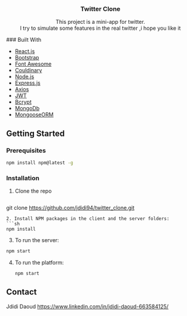  <h3 align="center">Twitter Clone</h3>
  <p align="center">This project is a mini-app for twitter.<br/>
                   I try to simulate some features in the real twitter ,i hope you like it</p>
                   ### Built With

* [React.js](https://vuejs.org/)
* [Bootstrap](https://getbootstrap.com)
* [Font Awesome](https://fontawesome.com/)
* [Couldinary](https://cloudinary.com/)
* [Node.js](https://nodejs.org/)
* [Express.js](https://expressjs.com/)
* [Axios](https://www.axios.com/)
* [JWT](https://jwt.io/)
* [Bcrypt](https://www.npmjs.com/package/bcrypt)
* [MongoDb](https://www.mongodb.com/)
* [MongooseORM](https://mongoosejs.com/)

## Getting Started

### Prerequisites

  ```sh
  npm install npm@latest -g
  ```

  ### Installation

  1. Clone the repo
     ```sh
   git clone https://github.com/jdidi94/twitter_clone.git
   ```
2. Install NPM packages in the client and the server folders:
   ```sh
   npm install
   ```
   3. To run the server:
   ```sh
   npm start
   ```
4. To run the platform:
   ```sh
   npm start
   ```
## Contact

Jdidi Daoud https://www.linkedin.com/in/jdidi-daoud-663584125/




